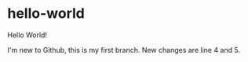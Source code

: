 # hello-world
Hello World!

I'm new to Github, this is my first branch.
New changes are line 4 and 5.
